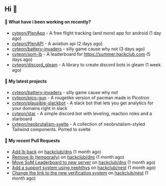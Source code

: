 ## Hi 👋

#### 👀 What have i been working on recently?

- [cyteon/PlenApp](https://github.com/cyteon/PlenApp) - A free flight tracking (and more) app for android (1 day ago)
- [cyteon/PlenAPI](https://github.com/cyteon/PlenAPI) - A aviation api (2 days ago)
- [cyteon/battery-invaders](https://github.com/cyteon/battery-invaders) - silly game cause why not (3 days ago)
- [cyteon/som-lb](https://github.com/cyteon/som-lb) - A leaderboard for https://summer.hackclub.com (5 days ago)
- [cyteon/discord_gleam](https://github.com/cyteon/discord_gleam) - A library to create discord bots in gleam (1 week ago)

#### 🌱 My latest projects

- [cyteon/battery-invaders](https://github.com/cyteon/battery-invaders) - silly game cause why not
- [cyteon/pico-gun](https://github.com/cyteon/pico-gun) - A rougelike version of pacman made in Picotron
- [cyteon/plausible-slackbot](https://github.com/cyteon/plausible-slackbot) - A slack bot that lets you get analytics for your domains right in slack
- [cyteon/star](https://github.com/cyteon/star) - A simple discord bot with leveling, reaction roles and a starboard
- [cyteon/neobrutalism-svelte](https://github.com/cyteon/neobrutalism-svelte) - A collection of neobrutalism-styled Tailwind components. Ported to svelte

#### 🔨 My recent Pull Requests

- [Add lb back](https://github.com/hackclub/dns/pull/1910) on [hackclub/dns](https://github.com/hackclub/dns) (1 month ago)
- [Remove lb (temporaily)](https://github.com/hackclub/dns/pull/1909) on [hackclub/dns](https://github.com/hackclub/dns) (1 month ago)
- [Move SoM Leaderboard to new server](https://github.com/hackclub/dns/pull/1908) on [hackclub/dns](https://github.com/hackclub/dns) (1 month ago)
- [Add a support system using nephthys](https://github.com/hackclub/nest/pull/130) on [hackclub/nest](https://github.com/hackclub/nest) (1 month ago)
- [Change the link to the new verification system](https://github.com/hackclub/nest/pull/129) on [hackclub/nest](https://github.com/hackclub/nest) (1 month ago)
